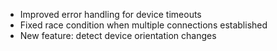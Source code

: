 - Improved error handling for device timeouts
- Fixed race condition when multiple connections established
- New feature: detect device orientation changes
